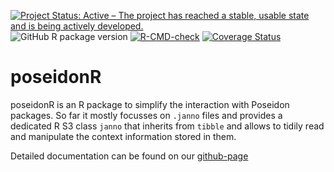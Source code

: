 [![Project Status: Active – The project has reached a stable, usable state and is being actively developed.](https://www.repostatus.org/badges/latest/active.svg)](https://www.repostatus.org/#active)
![GitHub R package version](https://img.shields.io/github/r-package/v/poseidon-framework/poseidonR)
[![R-CMD-check](https://github.com/poseidon-framework/poseidonR/actions/workflows/check-release.yaml/badge.svg?branch=master)](https://github.com/poseidon-framework/poseidonR/actions/workflows/check-release.yaml)
[![Coverage Status](https://img.shields.io/codecov/c/github/poseidon-framework/poseidonR/master.svg)](https://codecov.io/github/poseidon-framework/poseidonR?branch=master)

# poseidonR

poseidonR is an R package to simplify the interaction with Poseidon packages. So far it mostly focusses on `.janno` files and provides a dedicated R S3 class `janno` that inherits from `tibble` and allows to tidily read and manipulate the context information stored in them.

Detailed documentation can be found on our [github-page](https://poseidon-framework.github.io/#/poseidonR)

